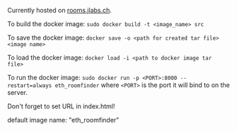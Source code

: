 Currently hosted on [rooms.jlabs.ch](https://rooms.jlabs.ch).

To build the docker image: `sudo docker build -t <image_name> src`

To save the docker image: `docker save -o <path for created tar file> <image name>`

To load the docker image: `docker load -i <path to docker image tar file>`

To run the docker image: `sudo docker run -p <PORT>:8000 --restart=always eth_roomfinder`
where `<PORT>` is the port it will bind to on the server.

Don't forget to set URL in index.html!

default image name: "eth_roomfinder"